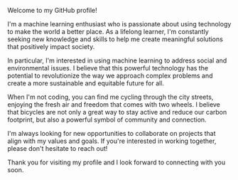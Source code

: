 Welcome to my GitHub profile!

I'm a machine learning enthusiast who is passionate about using technology to make the world a better place. As a lifelong learner, I'm constantly seeking new knowledge and skills to help me create meaningful solutions that positively impact society.

In particular, I'm interested in using machine learning to address social and environmental issues. I believe that this powerful technology has the potential to revolutionize the way we approach complex problems and create a more sustainable and equitable future for all.

When I'm not coding, you can find me cycling through the city streets, enjoying the fresh air and freedom that comes with two wheels. I believe that bicycles are not only a great way to stay active and reduce our carbon footprint, but also a powerful symbol of community and connection.

I'm always looking for new opportunities to collaborate on projects that align with my values and goals. If you're interested in working together, please don't hesitate to reach out!

Thank you for visiting my profile and I look forward to connecting with you soon.
